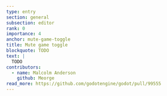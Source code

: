 ```yaml
---
type: entry
section: general
subsection: editor
rank: 0
importance: 4
anchor: mute-game-toggle
title: Mute game toggle
blockquote: TODO
text: |
  TODO
contributors:
  - name: Malcolm Anderson
    github: Meorge
read_more: https://github.com/godotengine/godot/pull/99555
---
```

